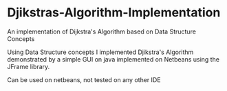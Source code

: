 # Djikstras-Algorithm-Implementation
An implementation of Dijkstra's Algorithm based on Data Structure Concepts

Using Data Structure concepts I implemented Djikstra's Algorithm demonstrated by a simple GUI on java implemented on Netbeans
using the JFrame library.

Can be used on netbeans, not tested on any other IDE
